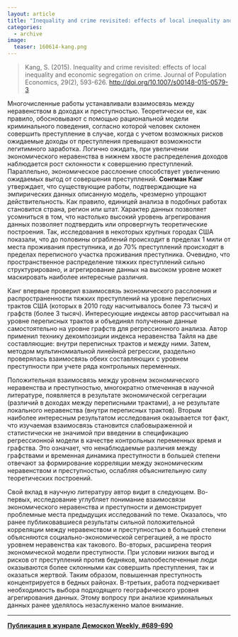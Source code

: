 ```yaml
---
layout: article
title: "Inequality and crime revisited: effects of local inequality and economic segregation on crime"
categories: 
  - archive
image:
  teaser: 160614-kang.png
---
```


> Kang, S. (2015). Inequality and crime revisited: effects of local inequality and economic segregation on crime. Journal of Population Economics, 29(2), 593-626. http://doi.org/10.1007/s00148-015-0579-3

Многочисленные работы устанавливали взаимосвязь между неравенством в доходах и преступностью. Теоретически ее, как правило, обосновывают с помощью рациональной модели криминального поведения, согласно которой человек склонен совершить преступление в случае, когда с учетом возможных рисков ожидаемые доходы от преступления превышают возможности легитимного заработка. Логично ожидать, при увеличении экономического неравенства в нижнем хвосте распределения доходов наблюдается рост склонности к совершению преступлений. Параллельно, экономическое расслоение способствует увеличению ожидаемых выгод от совершения преступлений. **Сонгман Канг** утверждает, что существующие работы, подтверждающие на эмпирических данных описанную модель, чрезмерно упрощают действительность. Как правило, единицей анализа в подобных работах становится страна, регион или штат. Характер данных позволяет усомниться в том, что настолько высокий уровень агрегирования данных позволяет подтвердить или опровергнуть теоретические построения. Так, исследования в некоторых крупных городах США показали, что до половины ограблений происходит в пределах 1 мили от места проживания преступника, и до 70% преступлений происходят в пределах переписного участка проживания преступника. Очевидно, что пространственное распределение тяжких преступлений сильно структурировано, и агрегирование данных на высоком уровне может маскировать наиболее интересные различия.

Канг впервые проверил взаимосвязь экономического расслоения и распространенности тяжких преступлений на уровне переписных трактов США (которых в 2010 году насчитывалось более 73 тысяч) и графств (более 3 тысяч). Интересующие индексы автор рассчитывал на уровне переписных трактов и объединял полученные данные самостоятельно на уровне графств для регрессионного анализа. Автор применил технику декомпозиции индекса неравенства Тайля на две составляющие: внутри переписных трактов и между ними. Затем, методом мультиномиальной линейной регрессии, раздельно проверялась взаимосвязь обеих составляющих с уровнем преступности при учете ряда контрольных переменных.

Положительная взаимосвязь между уровнем экономического неравенства и преступностью, многократно отмеченная в научной литературе, появляется в результате экономической сегрегации (различий в доходах между переписными трактами), а не результате локального неравенства (внутри переписных трактов). Вторым наиболее интересным результатом исследования оказывается тот факт, что изучаемая взаимосвязь становится слабовыраженной и статистически не значимой при введении в спецификацию регрессионной модели в качестве контрольных переменных время и графства. Это означает, что ненаблюдаемые различия между графствами и временная динамика преступности в большей степени отвечают за формирование корреляции между экономическим неравенством и преступностью, ослабляя объяснительную силу теоретических построений.

Свой вклад в научную литературу автор видит в следующем. Во-первых, исследование углубляет понимание взаимосвязи экономического неравенства и преступности и демонстрирует проблемные места предыдущих исследований по теме. Оказалось, что ранее публиковавшиеся результаты сильной положительной корреляции между неравенством и преступностью в большей степени объясняются социально-экономической сегрегацией, а не просто уровнем неравенства как такового. Во-вторых, расширена теория экономической модели преступности. При условии низких выгод и рисков от преступлений против бедняков, малообеспеченные люди оказываются более склонными как совершить преступления, так и оказаться жертвой. Таким образом, повышенная преступность концентрируется в бедных районах. В-третьих, работа подчеркивает необходимость выбора подходящего географического уровня агрегирования данных. Этому вопросу при анализе криминальных данных ранее уделялось незаслуженно малое внимание.


***
**[Публикация в жунрале Демоскоп Weekly, #689-690](http://demoscope.ru/weekly/2016/0689/digest01.php)**